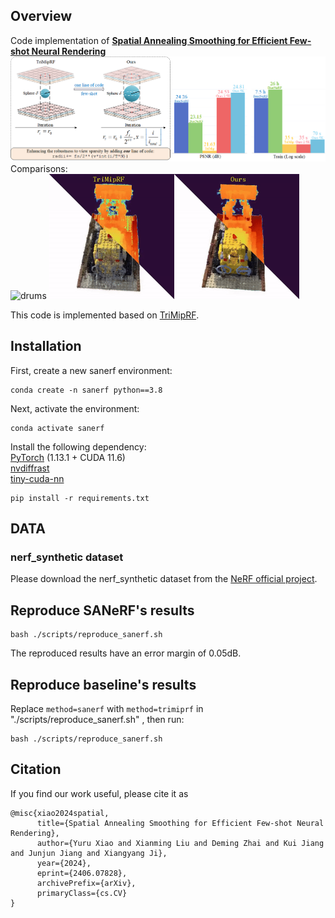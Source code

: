 ## Overview
Code implementation of [**Spatial Annealing Smoothing for Efficient Few-shot Neural Rendering**](https://arxiv.org/abs/2406.07828) 
![overview](/overview/overview.png)  
Comparisons:  
<img src="/overview/drums.gif" width="400" height="200" alt="drums"> <img src="/overview/lego.gif" width="400" height="200" alt="lego">

This code is implemented based on [TriMipRF](https://github.com/wbhu/Tri-MipRF).   
## Installation
First, create a new sanerf environment:
```
conda create -n sanerf python==3.8
```
Next, activate the environment:
```
conda activate sanerf
```
Install the following dependency:  
[PyTorch](https://pytorch.org/get-started/locally/) (1.13.1 + CUDA 11.6)  
[nvdiffrast](https://nvlabs.github.io/nvdiffrast/)  
[tiny-cuda-nn](https://github.com/NVlabs/tiny-cuda-nn)  
```
pip install -r requirements.txt
```

## DATA 
### nerf_synthetic dataset
Please download the nerf_synthetic dataset from the [NeRF official project](https://github.com/bmild/nerf).

## Reproduce SANeRF's results
```
bash ./scripts/reproduce_sanerf.sh
```  
The reproduced results have an error margin of 0.05dB.  
## Reproduce baseline's results
Replace ``` method=sanerf ``` with  ``` method=trimiprf ``` in "./scripts/reproduce_sanerf.sh" , then run:  
```
bash ./scripts/reproduce_sanerf.sh
```

## Citation
If you find our work useful, please cite it as  
```
@misc{xiao2024spatial,
      title={Spatial Annealing Smoothing for Efficient Few-shot Neural Rendering}, 
      author={Yuru Xiao and Xianming Liu and Deming Zhai and Kui Jiang and Junjun Jiang and Xiangyang Ji},
      year={2024},
      eprint={2406.07828},
      archivePrefix={arXiv},
      primaryClass={cs.CV}
}
```


